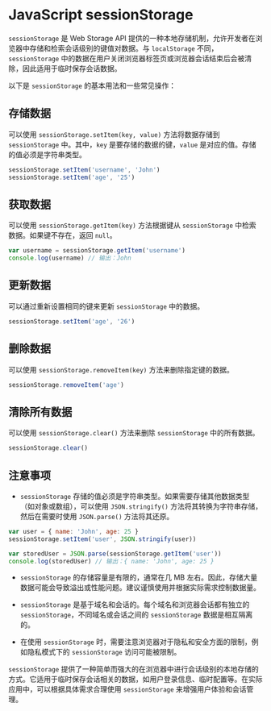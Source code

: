 # JavaScript sessionStorage

`sessionStorage` 是 Web Storage API 提供的一种本地存储机制，允许开发者在浏览器中存储和检索会话级别的键值对数据。与 `localStorage` 不同，`sessionStorage` 中的数据在用户关闭浏览器标签页或浏览器会话结束后会被清除，因此适用于临时保存会话数据。

以下是 `sessionStorage` 的基本用法和一些常见操作：

## 存储数据

可以使用 `sessionStorage.setItem(key, value)` 方法将数据存储到 `sessionStorage` 中。其中，`key` 是要存储的数据的键，`value` 是对应的值。存储的值必须是字符串类型。

```javascript
sessionStorage.setItem('username', 'John')
sessionStorage.setItem('age', '25')
```

## 获取数据

可以使用 `sessionStorage.getItem(key)` 方法根据键从 `sessionStorage` 中检索数据。如果键不存在，返回 `null`。

```javascript
var username = sessionStorage.getItem('username')
console.log(username) // 输出：John
```

## 更新数据

可以通过重新设置相同的键来更新 `sessionStorage` 中的数据。

```javascript
sessionStorage.setItem('age', '26')
```

## 删除数据

可以使用 `sessionStorage.removeItem(key)` 方法来删除指定键的数据。

```javascript
sessionStorage.removeItem('age')
```

## 清除所有数据

可以使用 `sessionStorage.clear()` 方法来删除 `sessionStorage` 中的所有数据。

```javascript
sessionStorage.clear()
```

## 注意事项

- `sessionStorage` 存储的值必须是字符串类型。如果需要存储其他数据类型（如对象或数组），可以使用 `JSON.stringify()` 方法将其转换为字符串存储，然后在需要时使用 `JSON.parse()` 方法将其还原。

```javascript
var user = { name: 'John', age: 25 }
sessionStorage.setItem('user', JSON.stringify(user))

var storedUser = JSON.parse(sessionStorage.getItem('user'))
console.log(storedUser) // 输出：{ name: 'John', age: 25 }
```

- `sessionStorage` 的存储容量是有限的，通常在几 MB 左右。因此，存储大量数据可能会导致溢出或性能问题。建议谨慎使用并根据实际需求控制数据量。

- `sessionStorage` 是基于域名和会话的。每个域名和浏览器会话都有独立的 `sessionStorage`，不同域名或会话之间的 `sessionStorage` 数据是相互隔离的。

- 在使用 `sessionStorage` 时，需要注意浏览器对于隐私和安全方面的限制，例如隐私模式下的 `sessionStorage` 访问可能被限制。

`sessionStorage` 提供了一种简单而强大的在浏览器中进行会话级别的本地存储的方式。它适用于临时保存会话相关的数据，如用户登录信息、临时配置等。在实际应用中，可以根据具体需求合理使用 `sessionStorage` 来增强用户体验和会话管理。
